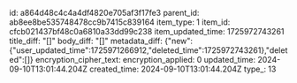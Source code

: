id: a864d48c4c4a4df4820e705af3f17fe3
parent_id: ab8ee8be535748478cc9b7415c839164
item_type: 1
item_id: cfcb021437bf48c0a6810a33dd99c238
item_updated_time: 1725972743261
title_diff: "[]"
body_diff: "[]"
metadata_diff: {"new":{"user_updated_time":1725971266912,"deleted_time":1725972743261},"deleted":[]}
encryption_cipher_text: 
encryption_applied: 0
updated_time: 2024-09-10T13:01:44.204Z
created_time: 2024-09-10T13:01:44.204Z
type_: 13